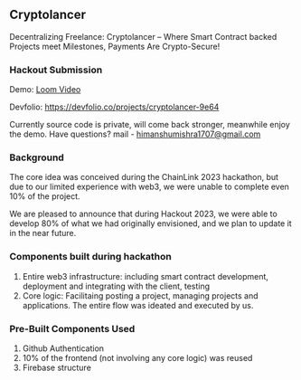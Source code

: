 ## Cryptolancer
Decentralizing Freelance: Cryptolancer – Where Smart Contract backed Projects meet Milestones, Payments Are Crypto-Secure!

### Hackout Submission
Demo: [Loom Video](https://www.loom.com/share/5f72e5f72440497c99981924ceb786a0?sid=db6ff72e-99fd-4ebb-8d71-653f1bc9f983)

Devfolio: https://devfolio.co/projects/cryptolancer-9e64

Currently source code is private, will come back stronger, meanwhile enjoy the demo. Have questions? mail - himanshumishra1707@gmail.com
### Background
The core idea was conceived during the ChainLink 2023 hackathon, but due to our limited experience with web3, we were unable to complete even 10% of the project. 

We are pleased to announce that during Hackout 2023, we were able to develop 80% of what we had originally envisioned, and we plan to update it in the near future.

### Components built during hackathon
1. Entire web3 infrastructure: including smart contract development, deployment and integrating with the client, testing
2. Core logic: Facilitaing posting a project, managing projects and applications. The entire flow was ideated and executed by us.

### Pre-Built Components Used
1. Github Authentication
2. 10% of the frontend (not involving any core logic) was reused
3. Firebase structure
